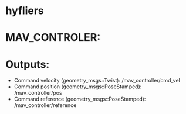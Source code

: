 # hyfliers

# MAV_CONTROLER:
# Outputs:
- Command velocity (geometry_msgs::Twist): /mav_controller/cmd_vel
- Command position (geometry_msgs::PoseStamped): /mav_controller/pos
- Command reference (geometry_msgs::PoseStamped): /mav_controller/reference
